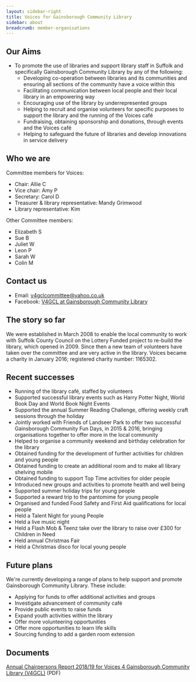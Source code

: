 ```yaml
---
layout: sidebar-right
title: Voices for Gainsborough Community Library
sidebar: about
breadcrumb: member-organisations
---
```

## Our Aims

* To promote the use of libraries and support library staff in Suffolk and specifically Gainsborough Community Library by any of the following:
  * Developing co-operation between libraries and its communities and ensuring all sections of the community have a voice within this
  * Facilitating communication between local people and their local library in an empowering way
  * Encouraging use of the library by underrepresented groups
  * Helping to recruit and organise volunteers for specific purposes to support the library and the running of the Voices café
  * Fundraising, obtaining sponsorship and donations, through events and the Voices café
  * Helping to safeguard the future of libraries and develop innovations in service delivery

## Who we are

Committee members for Voices:

* Chair: Allie C
* Vice chair: Amy P
* Secretary: Carol D
* Treasurer & library representative: Mandy Grimwood
* Library representative: Kim

Other Committee members:

* Elizabeth S
* Sue B
* Juliet W
* Leon P
* Sarah W
* Colin M

## Contact us

* Email: v4gclcommittee@yahoo.co.uk
* Facebook: [V4GCL at Gainsborough Community Library](https://www.facebook.com/pages/V4GCL-at-Gainsborough-Community-Library/1415483762029302)

## The story so far

We were established in March 2008 to enable the local community to work with Suffolk County Council on the Lottery Funded project to re-build the library, which opened in 2009. Since then a new team of volunteers have taken over the committee and are very active in the library. Voices became a charity in January 2016; registered charity number: 1165302.

## Recent successes

* Running of the library café, staffed by volunteers
* Supported successful library events such as Harry Potter Night, World Book Day and World Book Night Events
* Supported the annual Summer Reading Challenge, offering weekly craft sessions through the holiday
* Jointly worked with Friends of Landseer Park to offer two successful Gainsborough Community Fun Days, in 2015 & 2016, bringing organisations together to offer more in the local community
* Helped to organise a community weekend and birthday celebration for the library
* Obtained funding for the development of further activities for children and young people
* Obtained funding to create an additional room and to make all library shelving mobile
* Obtained funding to support Top Time activities for older people
* Introduced new groups and activities to promote health and well being
* Supported summer holiday trips for young people
* Supported a reward trip to the pantomime for young people
* Organised and funded Food Safety and First Aid qualifications for local people
* Held a Talent Night for young People
* Held a live music night
* Held a Flash Mob & Teenz take over the library to raise over £300 for Children in Need
* Held annual Christmas Fair
* Held a Christmas disco for local young people

## Future plans

We're currently developing a range of plans to help support and promote Gainsborough Community Library. These include:

* Applying for funds to offer additional activities and groups
* Investigate advancement of community café
* Provide public events to raise funds
* Expand youth activities within the library
* Offer more volunteering opportunities
* Offer more opportunities to learn life skills
* Sourcing funding to add a garden room extension

## Documents

[Annual Chairpersons Report 2018/19 for Voices 4 Gainsborough Community Library (V4GCL)](/assets/pdf/voices-4-gainsborough-community-library-v4gcl-annual-chairpersons-report-18-19.pdf) (PDF)
